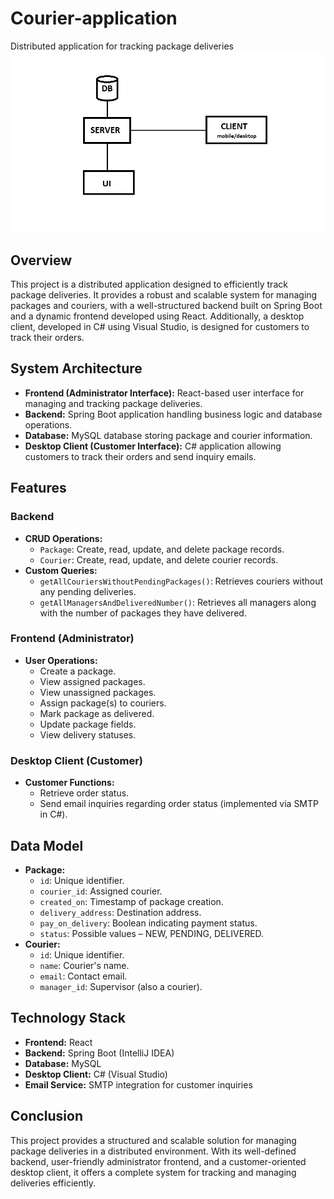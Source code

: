 # Courier-application
Distributed application for tracking package deliveries
![alt text](image.png)

## Overview
This project is a distributed application designed to efficiently track package deliveries. It provides a robust and scalable system for managing packages and couriers, with a well-structured backend built on Spring Boot and a dynamic frontend developed using React. Additionally, a desktop client, developed in C# using Visual Studio, is designed for customers to track their orders.

## System Architecture
- **Frontend (Administrator Interface):** React-based user interface for managing and tracking package deliveries.
- **Backend:** Spring Boot application handling business logic and database operations.
- **Database:** MySQL database storing package and courier information.
- **Desktop Client (Customer Interface):** C# application allowing customers to track their orders and send inquiry emails.

## Features
### Backend
- **CRUD Operations:**
  - `Package`: Create, read, update, and delete package records.
  - `Courier`: Create, read, update, and delete courier records.
- **Custom Queries:**
  - `getAllCouriersWithoutPendingPackages()`: Retrieves couriers without any pending deliveries.
  - `getAllManagersAndDeliveredNumber()`: Retrieves all managers along with the number of packages they have delivered.

### Frontend (Administrator)
- **User Operations:**
  - Create a package.
  - View assigned packages.
  - View unassigned packages.
  - Assign package(s) to couriers.
  - Mark package as delivered.
  - Update package fields.
  - View delivery statuses.

### Desktop Client (Customer)
- **Customer Functions:**
  - Retrieve order status.
  - Send email inquiries regarding order status (implemented via SMTP in C#).

## Data Model
- **Package:**
  - `id`: Unique identifier.
  - `courier_id`: Assigned courier.
  - `created_on`: Timestamp of package creation.
  - `delivery_address`: Destination address.
  - `pay_on_delivery`: Boolean indicating payment status.
  - `status`: Possible values – NEW, PENDING, DELIVERED.
- **Courier:**
  - `id`: Unique identifier.
  - `name`: Courier's name.
  - `email`: Contact email.
  - `manager_id`: Supervisor (also a courier).

## Technology Stack
- **Frontend:** React
- **Backend:** Spring Boot (IntelliJ IDEA)
- **Database:** MySQL
- **Desktop Client:** C# (Visual Studio)
- **Email Service:** SMTP integration for customer inquiries

## Conclusion
This project provides a structured and scalable solution for managing package deliveries in a distributed environment. With its well-defined backend, user-friendly administrator frontend, and a customer-oriented desktop client, it offers a complete system for tracking and managing deliveries efficiently.


